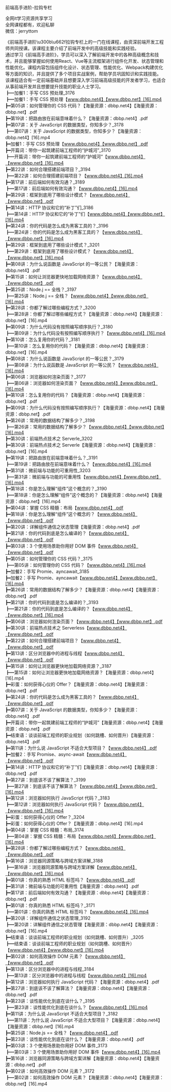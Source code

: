 前端高手进阶-拉钩专栏

全网it学习资源共享学习<br>全网课程都有，欢迎私聊<br>微信：jerryttom<br>

《前端高手进阶\u300b\u662f拉钩专栏上的一门在线课程，由资深前端开发工程师共同授课。该课程主要介绍了前端开发中的高级技能和实践经验。<br> 通过学习《前端高手进阶》，学员可以深入了解前端开发中的各种高级概念和技术，并且能够掌握如何使用React、Vue等主流框架进行组件化开发、状态管理和性能优化。课程内容包括组件化设计、状态管理、性能优化、Webpack构建优化等方面的知识，并且提供了多个项目实战案例，帮助学员巩固知识和实践技能。<br> 该课程适合有一定前端基础并且想要深入学习前端高级技能的开发者学习，也适合从事前端开发并且想要提升技能的职业人士学习。<br> ┣━加餐1：手写 CSS 预处理_3176<br> ┣━加餐1：手写 CSS 预处理【www.dbbp.net4】【www.dbbp.net】[16].mp4<br> ┣━第05讲：如何管理你的 CSS 代码？【海量资源：dbbp.net4】【海量资源：dbbp.net】.pdf<br> ┣━第19讲：把路由放在前端意味着什么？【海量资源：dbbp.net4】.pdf<br> ┣━第07讲：关于 JavaScript 的数据类型，你知多少？_3178<br> ┣━第07讲：关于 JavaScript 的数据类型，你知多少？【海量资源：dbbp.net4】[16].mp4<br> ┣━加餐1：手写 CSS 预处理【www.dbbp.net4】【www.dbbp.net】.pdf<br> ┣━开篇词：带你一起筑建前端工程师的“护城河”_3170<br> ┣━开篇词：带你一起筑建前端工程师的“护城河”【www.dbbp.net4】【www.dbbp.net】[16].mp4<br> ┣━第22讲：如何合理搭建前端项目？_3194<br> ┣━第22讲：如何合理搭建前端项目？【www.dbbp.net4】[16].mp4<br> ┣━第17讲：前后端如何有效沟通？_3189<br> ┣━第17讲：前后端如何有效沟通？【www.dbbp.net4】[16].mp4<br> ┣━第29讲：框架到底用了哪些设计模式？【www.dbbp.net4】【www.dbbp.net】.pdf<br> ┣━第14讲：HTTP 协议和它的“补丁”们_3186<br> ┣━第14讲：HTTP 协议和它的“补丁”们【www.dbbp.net4】【www.dbbp.net】[16].mp4<br> ┣━第24讲：你的代码是怎么成为黑客工具的？_3196<br> ┣━第24讲：你的代码是怎么成为黑客工具的？【www.dbbp.net4】【www.dbbp.net】[16].mp4<br> ┣━第29讲：框架到底用了哪些设计模式？_3201<br> ┣━第29讲：框架到底用了哪些设计模式？【www.dbbp.net4】【www.dbbp.net】[16].mp4<br> ┣━第08讲：为什么说函数是 JavaScript 的一等公民？【海量资源：dbbp.net4】.pdf<br> ┣━第15讲：如何让浏览器更快地加载网络资源？【www.dbbp.net4】【www.dbbp.net】.pdf<br> ┣━第25讲：Node.j == 全栈？_3197<br> ┣━第25讲：Node.j == 全栈？【www.dbbp.net4】【www.dbbp.net】[16].mp4<br> ┣━第28讲：你都了解过哪些编程方式？_3200<br> ┣━第28讲：你都了解过哪些编程方式？【海量资源：dbbp.net4】【海量资源：dbbp.net】[16].mp4<br> ┣━第09讲：为什么代码没有按照编写顺序执行？_3180<br> ┣━第09讲：为什么代码没有按照编写顺序执行？【www.dbbp.net4】[16].mp4<br> ┣━第10讲：怎么复用你的代码？_3181<br> ┣━第10讲：怎么复用你的代码？【海量资源：dbbp.net4】【海量资源：dbbp.net】[16].mp4<br> ┣━第08讲：为什么说函数是 JavaScript 的一等公民？_3179<br> ┣━第08讲：为什么说函数是 JavaScript 的一等公民？【www.dbbp.net4】[16].mp4<br> ┣━第06讲：浏览器如何渲染页面？_3177<br> ┣━第06讲：浏览器如何渲染页面？【www.dbbp.net4】【www.dbbp.net】[16].mp4<br> ┣━第10讲：怎么复用你的代码？【海量资源：dbbp.net4】【海量资源：dbbp.net】.pdf<br> ┣━第09讲：为什么代码没有按照编写顺序执行？【海量资源：dbbp.net4】【海量资源：dbbp.net】.pdf<br> ┣━第26讲：常用的数据结构了解多少？_3198<br> ┣━第26讲：常用的数据结构了解多少？【www.dbbp.net4】【www.dbbp.net】[16].mp4<br> ┣━第30讲：前端热点技术之 Serverle_3202<br> ┣━第30讲：前端热点技术之 Serverle【海量资源：dbbp.net4】【海量资源：dbbp.net】[16].mp4<br> ┣━第19讲：把路由放在前端意味着什么？_3191<br> ┣━第19讲：把路由放在前端意味着什么？【www.dbbp.net4】[16].mp4<br> ┣━第31讲：微前端与功能的可重用性_3203<br> ┣━第31讲：微前端与功能的可重用性【www.dbbp.net4】【www.dbbp.net】[16].mp4<br> ┣━第18讲：你是怎么理解“组件”这个概念的？_3190<br> ┣━第18讲：你是怎么理解“组件”这个概念的？【海量资源：dbbp.net4】【海量资源：dbbp.net】[16].mp4<br> ┣━第04讲：掌握 CSS 精髓：布局【www.dbbp.net4】.pdf<br> ┣━第18讲：你是怎么理解“组件”这个概念的？【www.dbbp.net4】【www.dbbp.net】.pdf<br> ┣━第20讲：详解组件通信之状态管理【海量资源：dbbp.net4】.pdf<br> ┣━第21讲：你的代码到底是怎么编译的？【www.dbbp.net4】【www.dbbp.net】.pdf<br> ┣━第03讲：3 个使用场景助你用好 DOM 事件【www.dbbp.net4】【www.dbbp.net】.pdf<br> ┣━第05讲：如何管理你的 CSS 代码？_3175<br> ┣━第05讲：如何管理你的 CSS 代码？【www.dbbp.net4】[16].mp4<br> ┣━加餐2：手写 Promie、ayncawait_3185<br> ┣━加餐2：手写 Promie、ayncawait【www.dbbp.net4】【www.dbbp.net】[16].mp4<br> ┣━第26讲：常用的数据结构了解多少？【海量资源：dbbp.net4】【海量资源：dbbp.net】.pdf<br> ┣━第21讲：你的代码到底是怎么编译的？_3193<br> ┣━第21讲：你的代码到底是怎么编译的？【www.dbbp.net4】【www.dbbp.net】[16].mp4<br> ┣━第06讲：浏览器如何渲染页面？【www.dbbp.net4】【www.dbbp.net】.pdf<br> ┣━第30讲：前端热点技术之 Serverless【www.dbbp.net4】【www.dbbp.net】.pdf<br> ┣━第22讲：如何合理搭建前端项目？【www.dbbp.net4】【www.dbbp.net】.pdf<br> ┣━第13讲：区分浏览器中的进程与线程【www.dbbp.net4】【www.dbbp.net】.pdf<br> ┣━第15讲：如何让浏览器更快地加载网络资源？_3187<br> ┣━第15讲：如何让浏览器更快地加载网络资源？【海量资源：dbbp.net4】[16].mp4<br> ┣━彩蛋：如何获得心仪的 Offer？【海量资源：dbbp.net4】【海量资源：dbbp.net】.pdf<br> ┣━第24讲：你的代码是怎么成为黑客工具的？【www.dbbp.net4】【www.dbbp.net】.pdf<br> ┣━第07讲：关于 JavaScript 的数据类型，你知多少？【海量资源：dbbp.net4】.pdf<br> ┣━开篇词：带你一起筑建前端工程师的“护城河”【海量资源：dbbp.net4】【海量资源：dbbp.net】.pdf<br> ┣━结束语：谈谈前端工程师的职业规划（如何跳槽、如何晋升）【海量资源：dbbp.net4】.pdf<br> ┣━第11讲：为什么说 JavaScript 不适合大型项目？【www.dbbp.net4】.pdf<br> ┣━加餐2：手写 Promise、async-await【www.dbbp.net4】【www.dbbp.net】.pdf<br> ┣━第14讲：HTTP 协议和它的“补丁”们【海量资源：dbbp.net4】【海量资源：dbbp.net】.pdf<br> ┣━第27讲：到底该不该了解算法？_3199<br> ┣━第27讲：到底该不该了解算法？【www.dbbp.net4】【www.dbbp.net】[16].mp4<br> ┣━第12讲：浏览器如何执行 JavaScript 代码？_3183<br> ┣━第12讲：浏览器如何执行 JavaScript 代码？【www.dbbp.net4】【www.dbbp.net】[16].mp4<br> ┣━彩蛋：如何获得心仪的 Offer？_3204<br> ┣━彩蛋：如何获得心仪的 Offer？【海量资源：dbbp.net4】[16].mp4<br> ┣━第04讲：掌握 CSS 精髓：布局_3174<br> ┣━第04讲：掌握 CSS 精髓：布局【www.dbbp.net4】【www.dbbp.net】[16].mp4<br> ┣━第28讲：你都了解过哪些编程方式？【www.dbbp.net4】【www.dbbp.net】.pdf<br> ┣━第16讲：浏览器同源策略与跨域方案详解_3188<br> ┣━第16讲：浏览器同源策略与跨域方案详解【www.dbbp.net4】【www.dbbp.net】[16].mp4<br> ┣━第01讲：你真的熟悉 HTML 标签吗？【www.dbbp.net4】.pdf<br> ┣━第31讲：微前端与功能的可重用性【海量资源：dbbp.net4】.pdf<br> ┣━第17讲：前后端如何有效沟通？【海量资源：dbbp.net4】【海量资源：dbbp.net】.pdf<br> ┣━第01讲：你真的熟悉 HTML 标签吗？_3171<br> ┣━第01讲：你真的熟悉 HTML 标签吗？【www.dbbp.net4】[16].mp4<br> ┣━第20讲：详解组件通信之状态管理_3192<br> ┣━第20讲：详解组件通信之状态管理【海量资源：dbbp.net4】【海量资源：dbbp.net】[16].mp4<br> ┣━结束语：谈谈前端工程师的职业规划（如何跳槽、如何晋升）_3205<br> ┣━结束语：谈谈前端工程师的职业规划（如何跳槽、如何晋升）【www.dbbp.net4】【www.dbbp.net】[16].mp4<br> ┣━第02讲：如何高效操作 DOM 元素？【www.dbbp.net4】【www.dbbp.net】.pdf<br> ┣━第13讲：区分浏览器中的进程与线程_3184<br> ┣━第13讲：区分浏览器中的进程与线程【www.dbbp.net4】[16].mp4<br> ┣━第12讲：浏览器如何执行 JavaScript 代码？【海量资源：dbbp.net4】.pdf<br> ┣━第27讲：到底该不该了解算法？【海量资源：dbbp.net4】【海量资源：dbbp.net】.pdf<br> ┣━第23讲：谈性能优化到底在谈什么？_3195<br> ┣━第23讲：谈性能优化到底在谈什么？【www.dbbp.net4】[16].mp4<br> ┣━第11讲：为什么说 JavaScript 不适合大型项目？_3182<br> ┣━第11讲：为什么说 JavaScript 不适合大型项目？【海量资源：dbbp.net4】【海量资源：dbbp.net】[16].mp4<br> ┣━第25讲：Node.js == 全栈？【www.dbbp.net4】.pdf<br> ┣━第23讲：谈性能优化到底在谈什么？【海量资源：dbbp.net4】.pdf<br> ┣━第03讲：3 个使用场景助你用好 DOM 事件_3173<br> ┣━第03讲：3 个使用场景助你用好 DOM 事件【www.dbbp.net4】[16].mp4<br> ┣━第16讲：浏览器同源策略与跨域方案详解【海量资源：dbbp.net4】【海量资源：dbbp.net】.pdf<br> ┣━第02讲：如何高效操作 DOM 元素？_3172<br> ┣━第02讲：如何高效操作 DOM 元素？【海量资源：dbbp.net4】【海量资源：dbbp.net】[16].mp4